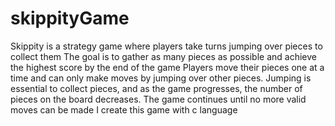 # skippityGame
Skippity is a strategy game where players take turns jumping over pieces to collect them
The goal is to gather as many pieces as possible and achieve the highest score by the end of the game
Players move their pieces one at a time and can only make moves by jumping over other pieces. Jumping is essential to collect pieces, and as the game progresses, the number of pieces on the board decreases. The game continues until no more valid moves can be made
I create this game with c language
